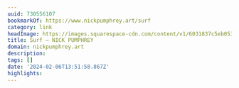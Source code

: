 ```yaml
---
uuid: 730556107
bookmarkOf: https://www.nickpumphrey.art/surf
category: link
headImage: https://images.squarespace-cdn.com/content/v1/6031837c5eb0533730cfd9ec/3255e00c-2924-4404-b3fa-23c15c2f94de/2K8A0419-2.jpg?format=1500w
title: Surf — NICK PUMPHREY
domain: nickpumphrey.art
description:
tags: []
date: '2024-02-06T13:51:58.867Z'
highlights:
---
```




